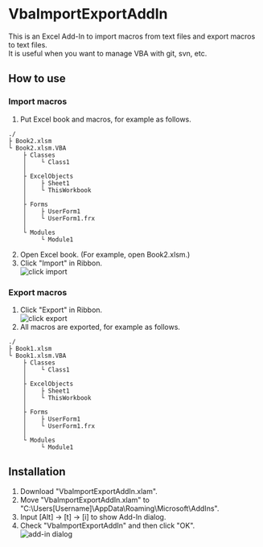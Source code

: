 # VbaImportExportAddIn
This is an Excel Add-In to import macros from text files and export macros to text files.  
It is useful when you want to manage VBA with git, svn, etc.

## How to use

### Import macros
1. Put Excel book and macros, for example as follows.
```
./
├ Book2.xlsm
└ Book2.xlsm.VBA
    ├ Classes
    │    └ Class1
    │
    ├ ExcelObjects
    │    ├ Sheet1
    │    └ ThisWorkbook
    │
    ├ Forms
    │    ├ UserForm1
    │    └ UserForm1.frx
    │
    └ Modules
         └ Module1
```
2. Open Excel book. (For example, open Book2.xlsm.)
3. Click "Import" in Ribbon.  
 ![click import](https://github.com/minoru-nagasawa/VbaImportExportAddIn/blob/master/import.png) 

### Export macros
1. Click "Export" in Ribbon.  
 ![click export](https://github.com/minoru-nagasawa/VbaImportExportAddIn/blob/master/export.png) 
2. All macros are exported, for example as follows.
```
./
├ Book1.xlsm
└ Book1.xlsm.VBA
    ├ Classes
    │    └ Class1
    │
    ├ ExcelObjects
    │    ├ Sheet1
    │    └ ThisWorkbook
    │
    ├ Forms
    │    ├ UserForm1
    │    └ UserForm1.frx
    │
    └ Modules
         └ Module1
```

## Installation
1. Download "VbaImportExportAddIn.xlam".
2. Move "VbaImportExportAddIn.xlam" to "C:\Users\[Username]\AppData\Roaming\Microsoft\AddIns".
3. Input [Alt] -> [t] -> [i] to show Add-In dialog.
4. Check "VbaImportExportAddIn" and then click "OK".  
 ![add-in dialog](https://github.com/minoru-nagasawa/VbaImportExportAddIn/blob/master/select-add-in.png)

